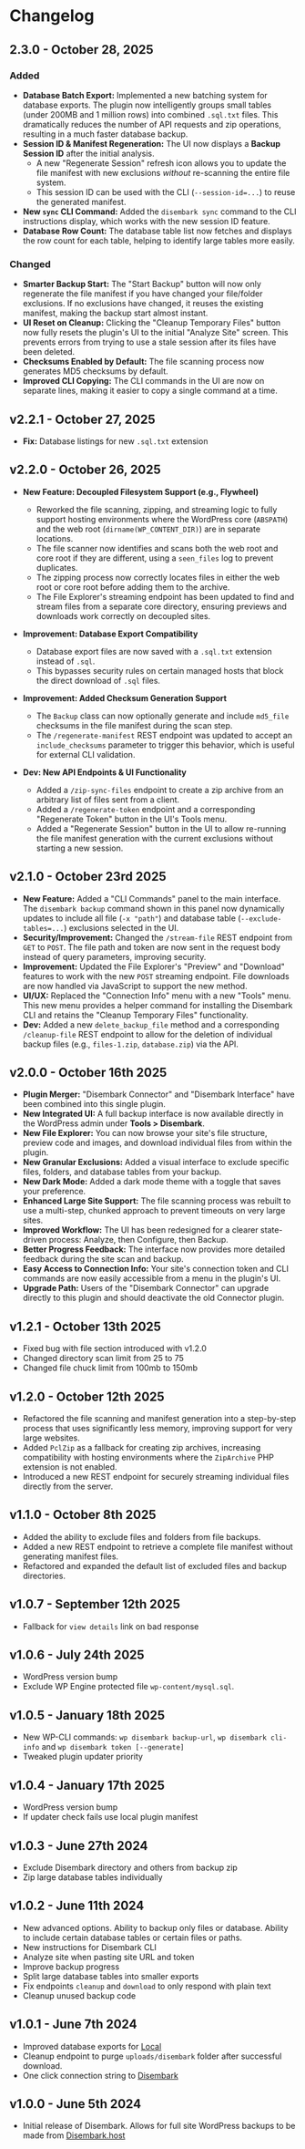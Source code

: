 # Changelog

## 2.3.0 - October 28, 2025

### Added
* **Database Batch Export:** Implemented a new batching system for database exports. The plugin now intelligently groups small tables (under 200MB and 1 million rows) into combined `.sql.txt` files. This dramatically reduces the number of API requests and zip operations, resulting in a much faster database backup.
* **Session ID & Manifest Regeneration:** The UI now displays a **Backup Session ID** after the initial analysis.
    * A new "Regenerate Session" refresh icon allows you to update the file manifest with new exclusions *without* re-scanning the entire file system.
    * This session ID can be used with the CLI (`--session-id=...`) to reuse the generated manifest.
* **New `sync` CLI Command:** Added the `disembark sync` command to the CLI instructions display, which works with the new session ID feature.
* **Database Row Count:** The database table list now fetches and displays the row count for each table, helping to identify large tables more easily.

### Changed
* **Smarter Backup Start:** The "Start Backup" button will now only regenerate the file manifest if you have changed your file/folder exclusions. If no exclusions have changed, it reuses the existing manifest, making the backup start almost instant.
* **UI Reset on Cleanup:** Clicking the "Cleanup Temporary Files" button now fully resets the plugin's UI to the initial "Analyze Site" screen. This prevents errors from trying to use a stale session after its files have been deleted.
* **Checksums Enabled by Default:** The file scanning process now generates MD5 checksums by default.
* **Improved CLI Copying:** The CLI commands in the UI are now on separate lines, making it easier to copy a single command at a time.

## v2.2.1 - October 27, 2025
* **Fix:** Database listings for new `.sql.txt` extension

## v2.2.0 - October 26, 2025

* **New Feature: Decoupled Filesystem Support (e.g., Flywheel)**
    * Reworked the file scanning, zipping, and streaming logic to fully support hosting environments where the WordPress core (`ABSPATH`) and the web root (`dirname(WP_CONTENT_DIR)`) are in separate locations.
    * The file scanner now identifies and scans both the web root and core root if they are different, using a `seen_files` log to prevent duplicates.
    * The zipping process now correctly locates files in either the web root or core root before adding them to the archive.
    * The File Explorer's streaming endpoint has been updated to find and stream files from a separate core directory, ensuring previews and downloads work correctly on decoupled sites.

* **Improvement: Database Export Compatibility**
    * Database export files are now saved with a `.sql.txt` extension instead of `.sql`.
    * This bypasses security rules on certain managed hosts that block the direct download of `.sql` files.

* **Improvement: Added Checksum Generation Support**
    * The `Backup` class can now optionally generate and include `md5_file` checksums in the file manifest during the scan step.
    * The `/regenerate-manifest` REST endpoint was updated to accept an `include_checksums` parameter to trigger this behavior, which is useful for external CLI validation.

* **Dev: New API Endpoints & UI Functionality**
    * Added a `/zip-sync-files` endpoint to create a zip archive from an arbitrary list of files sent from a client.
    * Added a `/regenerate-token` endpoint and a corresponding "Regenerate Token" button in the UI's Tools menu.
    * Added a "Regenerate Session" button in the UI to allow re-running the file manifest generation with the current exclusions without starting a new session.

## v2.1.0 - October 23rd 2025

* **New Feature:** Added a "CLI Commands" panel to the main interface. The `disembark backup` command shown in this panel now dynamically updates to include all file (`-x "path"`) and database table (`--exclude-tables=...`) exclusions selected in the UI.
* **Security/Improvement:** Changed the `/stream-file` REST endpoint from `GET` to `POST`. The file path and token are now sent in the request body instead of query parameters, improving security.
* **Improvement:** Updated the File Explorer's "Preview" and "Download" features to work with the new `POST` streaming endpoint. File downloads are now handled via JavaScript to support the new method.
* **UI/UX:** Replaced the "Connection Info" menu with a new "Tools" menu. This new menu provides a helper command for installing the Disembark CLI and retains the "Cleanup Temporary Files" functionality.
* **Dev:** Added a new `delete_backup_file` method and a corresponding `/cleanup-file` REST endpoint to allow for the deletion of individual backup files (e.g., `files-1.zip`, `database.zip`) via the API.

## v2.0.0 - October 16th 2025

* **Plugin Merger:** "Disembark Connector" and "Disembark Interface" have been combined into this single plugin.
* **New Integrated UI:** A full backup interface is now available directly in the WordPress admin under **Tools > Disembark**.
* **New File Explorer:** You can now browse your site's file structure, preview code and images, and download individual files from within the plugin.
* **New Granular Exclusions:** Added a visual interface to exclude specific files, folders, and database tables from your backup.
* **New Dark Mode:** Added a dark mode theme with a toggle that saves your preference.
* **Enhanced Large Site Support:** The file scanning process was rebuilt to use a multi-step, chunked approach to prevent timeouts on very large sites.
* **Improved Workflow:** The UI has been redesigned for a clearer state-driven process: Analyze, then Configure, then Backup.
* **Better Progress Feedback:** The interface now provides more detailed feedback during the site scan and backup.
* **Easy Access to Connection Info:** Your site's connection token and CLI commands are now easily accessible from a menu in the plugin's UI.
* **Upgrade Path:** Users of the "Disembark Connector" can upgrade directly to this plugin and should deactivate the old Connector plugin.

## v1.2.1 - October 13th 2025
* Fixed bug with file section introduced with v1.2.0
* Changed directory scan limit from 25 to 75
* Changed file chuck limit from 100mb to 150mb

## v1.2.0 - October 12th 2025
* Refactored the file scanning and manifest generation into a step-by-step process that uses significantly less memory, improving support for very large websites.
* Added `PclZip` as a fallback for creating zip archives, increasing compatibility with hosting environments where the `ZipArchive` PHP extension is not enabled.
* Introduced a new REST endpoint for securely streaming individual files directly from the server.

## v1.1.0 - October 8th 2025
* Added the ability to exclude files and folders from file backups.
* Added a new REST endpoint to retrieve a complete file manifest without generating manifest files.
* Refactored and expanded the default list of excluded files and backup directories.

## v1.0.7 - September 12th 2025
* Fallback for `view details` link on bad response

## v1.0.6 - July 24th 2025
* WordPress version bump
* Exclude WP Engine protected file `wp-content/mysql.sql`.

## v1.0.5 - January 18th 2025
* New WP-CLI commands: `wp disembark backup-url`, `wp disembark cli-info` and `wp disembark token [--generate]`
* Tweaked plugin updater priority

## v1.0.4 - January 17th 2025
* WordPress version bump
* If updater check fails use local plugin manifest

## v1.0.3 - June 27th 2024
* Exclude Disembark directory and others from backup zip
* Zip large database tables individually

## v1.0.2 - June 11th 2024
* New advanced options. Ability to backup only files or database. Ability to include certain database tables or certain files or paths.
* New instructions for Disembark CLI
* Analyze site when pasting site URL and token
* Improve backup progress
* Split large database tables into smaller exports
* Fix endpoints `cleanup` and `download` to only respond with plain text
* Cleanup unused backup code

## v1.0.1 - June 7th 2024
* Improved database exports for [Local](https://localwp.com)
* Cleanup endpoint to purge `uploads/disembark` folder after successful download.
* One click connection string to [Disembark](https://disembark.host)

## v1.0.0 - June 5th 2024
* Initial release of Disembark. Allows for full site WordPress backups to be made from [Disembark.host](Disembark.host)